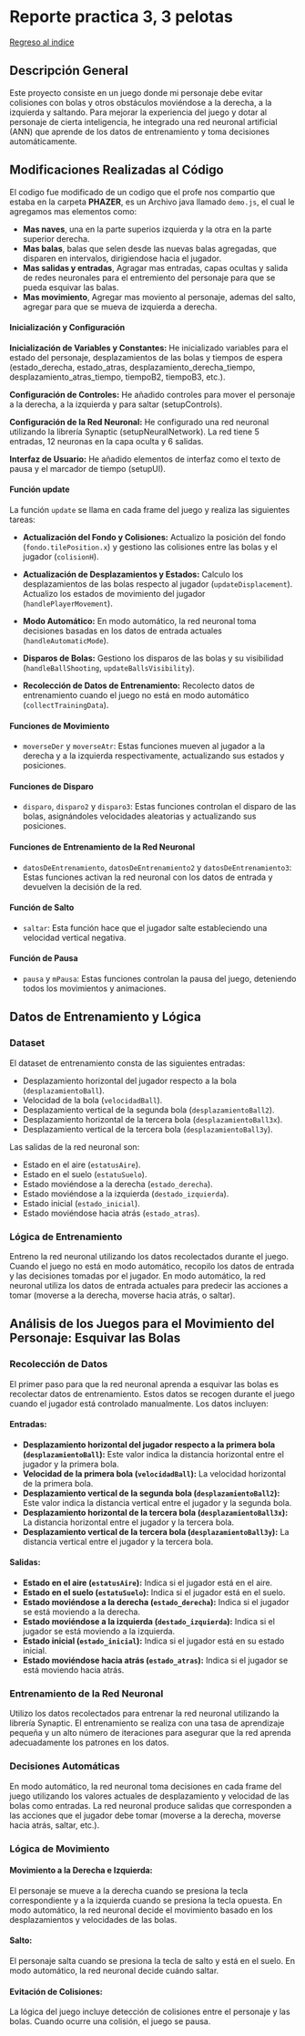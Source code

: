 # Reporte practica 3, 3 pelotas
[Regreso al indice](/Indice.md)
## Descripción General
Este proyecto consiste en un juego donde mi personaje debe evitar colisiones con bolas y otros obstáculos moviéndose a la derecha, a la izquierda y saltando. Para mejorar la experiencia del juego y dotar al personaje de cierta inteligencia, he integrado una red neuronal artificial (ANN) que aprende de los datos de entrenamiento y toma decisiones automáticamente.

## Modificaciones Realizadas al Código

El codigo fue modificado de un codigo que el profe nos compartio que estaba en la carpeta **PHAZER**, es un Archivo java llamado `demo.js`, el cual le agregamos mas elementos como:
- **Mas naves**, una en la parte superios izquierda y la otra en la parte superior derecha.
- **Mas balas**, balas que selen desde las nuevas balas agregadas, que disparen en intervalos, dirigiendose hacia el jugador.
- **Mas salidas y entradas**, Agragar mas entradas, capas ocultas y salida de redes neuronales para el entremiento del personaje para que se pueda esquivar las balas.
- **Mas movimiento**, Agregar mas moviento al personaje, ademas del salto, agregar para que se mueva de izquierda a derecha.

#### Inicialización y Configuración
**Inicialización de Variables y Constantes:**
He inicializado variables para el estado del personaje, desplazamientos de las bolas y tiempos de espera (estado_derecha, estado_atras, desplazamiento_derecha_tiempo, desplazamiento_atras_tiempo, tiempoB2, tiempoB3, etc.).

**Configuración de Controles:**
He añadido controles para mover el personaje a la derecha, a la izquierda y para saltar (setupControls).

**Configuración de la Red Neuronal:**
He configurado una red neuronal utilizando la librería Synaptic (setupNeuralNetwork). La red tiene 5 entradas, 12 neuronas en la capa oculta y 6 salidas.

**Interfaz de Usuario:**
He añadido elementos de interfaz como el texto de pausa y el marcador de tiempo (setupUI).

#### Función update
La función `update` se llama en cada frame del juego y realiza las siguientes tareas:

- **Actualización del Fondo y Colisiones:**
  Actualizo la posición del fondo (`fondo.tilePosition.x`) y gestiono las colisiones entre las bolas y el jugador (`colisionH`).

- **Actualización de Desplazamientos y Estados:**
  Calculo los desplazamientos de las bolas respecto al jugador (`updateDisplacement`).
  Actualizo los estados de movimiento del jugador (`handlePlayerMovement`).

- **Modo Automático:**
  En modo automático, la red neuronal toma decisiones basadas en los datos de entrada actuales (`handleAutomaticMode`).

- **Disparos de Bolas:**
  Gestiono los disparos de las bolas y su visibilidad (`handleBallShooting`, `updateBallsVisibility`).

- **Recolección de Datos de Entrenamiento:**
  Recolecto datos de entrenamiento cuando el juego no está en modo automático (`collectTrainingData`).

#### Funciones de Movimiento
- `moverseDer` y `moverseAtr`: Estas funciones mueven al jugador a la derecha y a la izquierda respectivamente, actualizando sus estados y posiciones.

#### Funciones de Disparo
- `disparo`, `disparo2` y `disparo3`: Estas funciones controlan el disparo de las bolas, asignándoles velocidades aleatorias y actualizando sus posiciones.

#### Funciones de Entrenamiento de la Red Neuronal
- `datosDeEntrenamiento`, `datosDeEntrenamiento2` y `datosDeEntrenamiento3`: Estas funciones activan la red neuronal con los datos de entrada y devuelven la decisión de la red.

#### Función de Salto
- `saltar`: Esta función hace que el jugador salte estableciendo una velocidad vertical negativa.

#### Función de Pausa
- `pausa` y `mPausa`: Estas funciones controlan la pausa del juego, deteniendo todos los movimientos y animaciones.

## Datos de Entrenamiento y Lógica

### Dataset
El dataset de entrenamiento consta de las siguientes entradas:

- Desplazamiento horizontal del jugador respecto a la bola (`desplazamientoBall`).
- Velocidad de la bola (`velocidadBall`).
- Desplazamiento vertical de la segunda bola (`desplazamientoBall2`).
- Desplazamiento horizontal de la tercera bola (`desplazamientoBall3x`).
- Desplazamiento vertical de la tercera bola (`desplazamientoBall3y`).

Las salidas de la red neuronal son:

- Estado en el aire (`estatusAire`).
- Estado en el suelo (`estatuSuelo`).
- Estado moviéndose a la derecha (`estado_derecha`).
- Estado moviéndose a la izquierda (`destado_izquierda`).
- Estado inicial (`estado_inicial`).
- Estado moviéndose hacia atrás (`estado_atras`).

### Lógica de Entrenamiento
Entreno la red neuronal utilizando los datos recolectados durante el juego. Cuando el juego no está en modo automático, recopilo los datos de entrada y las decisiones tomadas por el jugador. En modo automático, la red neuronal utiliza los datos de entrada actuales para predecir las acciones a tomar (moverse a la derecha, moverse hacia atrás, o saltar).

## Análisis de los Juegos para el Movimiento del Personaje: Esquivar las Bolas

### Recolección de Datos
El primer paso para que la red neuronal aprenda a esquivar las bolas es recolectar datos de entrenamiento. Estos datos se recogen durante el juego cuando el jugador está controlado manualmente. Los datos incluyen:

#### Entradas:
- **Desplazamiento horizontal del jugador respecto a la primera bola (`desplazamientoBall`):** Este valor indica la distancia horizontal entre el jugador y la primera bola.
- **Velocidad de la primera bola (`velocidadBall`):** La velocidad horizontal de la primera bola.
- **Desplazamiento vertical de la segunda bola (`desplazamientoBall2`):** Este valor indica la distancia vertical entre el jugador y la segunda bola.
- **Desplazamiento horizontal de la tercera bola (`desplazamientoBall3x`):** La distancia horizontal entre el jugador y la tercera bola.
- **Desplazamiento vertical de la tercera bola (`desplazamientoBall3y`):** La distancia vertical entre el jugador y la tercera bola.

#### Salidas:
- **Estado en el aire (`estatusAire`):** Indica si el jugador está en el aire.
- **Estado en el suelo (`estatuSuelo`):** Indica si el jugador está en el suelo.
- **Estado moviéndose a la derecha (`estado_derecha`):** Indica si el jugador se está moviendo a la derecha.
- **Estado moviéndose a la izquierda (`destado_izquierda`):** Indica si el jugador se está moviendo a la izquierda.
- **Estado inicial (`estado_inicial`):** Indica si el jugador está en su estado inicial.
- **Estado moviéndose hacia atrás (`estado_atras`):** Indica si el jugador se está moviendo hacia atrás.

### Entrenamiento de la Red Neuronal
Utilizo los datos recolectados para entrenar la red neuronal utilizando la librería Synaptic. El entrenamiento se realiza con una tasa de aprendizaje pequeña y un alto número de iteraciones para asegurar que la red aprenda adecuadamente los patrones en los datos.

### Decisiones Automáticas
En modo automático, la red neuronal toma decisiones en cada frame del juego utilizando los valores actuales de desplazamiento y velocidad de las bolas como entradas. La red neuronal produce salidas que corresponden a las acciones que el jugador debe tomar (moverse a la derecha, moverse hacia atrás, saltar, etc.).

### Lógica de Movimiento
#### Movimiento a la Derecha e Izquierda:
El personaje se mueve a la derecha cuando se presiona la tecla correspondiente y a la izquierda cuando se presiona la tecla opuesta. En modo automático, la red neuronal decide el movimiento basado en los desplazamientos y velocidades de las bolas.

#### Salto:
El personaje salta cuando se presiona la tecla de salto y está en el suelo. En modo automático, la red neuronal decide cuándo saltar.

#### Evitación de Colisiones:
La lógica del juego incluye detección de colisiones entre el personaje y las bolas. Cuando ocurre una colisión, el juego se pausa.
